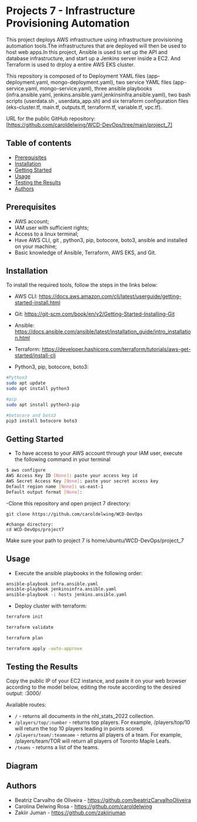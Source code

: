 # Projects 7 -  Infrastructure Provisioning Automation

This project deploys AWS infrastructure using infrastructure provisioning automation tools.The infrastructures that are deployed will then be used to host web apps.In this project, Ansible is used to set up the API and database infrastructure, and start up a Jenkins server inside a EC2. And Terraform is used to drploy a entire AWS EKS cluster.  

This repository is composed of to Deployment YAML files (app-deployment.yaml, mongo-deployment.yaml), two service YAML files (app-service.yaml, mongo-service.yaml), three ansible playbooks (infra.ansible.yaml, jenkins.ansible.yaml,jenkinsinfra.ansible.yaml), two bash scripts (userdata.sh , userdata_app.sh) and six terraform configuration files (eks-cluster.tf, main.tf, outputs.tf, terraform.tf, variable.tf, vpc.tf).

URL for the public GitHub repository: [https://github.com/caroldelwing/WCD-DevOps/tree/main/project_7]

## Table of contents

- [Prerequisites](#prerequisites)
- [Installation](#installation)
- [Getting Started](#getting-started)
- [Usage](#usage)
- [Testing the Results](#testing-the-results)
- [Authors](#authors)

## Prerequisites

- AWS account;
- IAM user with sufficient rights;
- Access to a linux terminal;
- Have AWS CLI, git , python3, pip, botocore, boto3, ansible and  installed on your machine;
- Basic knowledge of Ansible, Terraform, AWS EKS, and Git. 

## Installation

To install the required tools, follow the steps in the links below:

- AWS CLI:
https://docs.aws.amazon.com/cli/latest/userguide/getting-started-install.html

- Git:
https://git-scm.com/book/en/v2/Getting-Started-Installing-Git

- Ansible:
https://docs.ansible.com/ansible/latest/installation_guide/intro_installation.html

- Terraform:
https://developer.hashicorp.com/terraform/tutorials/aws-get-started/install-cli

- Python3, pip, botocore, boto3:
```sh
#Python3
sudo apt update
sudo apt install python3

#pip
sudo apt install python3-pip

#botocore and boto3
pip3 install botocore boto3
```


## Getting Started

- To have access to your AWS account through your IAM user, execute the following command in your terminal
```sh
$ aws configure
AWS Access Key ID [None]: paste your access key id
AWS Secret Access Key [None]: paste your secret access key
Default region name [None]: us-east-1
Default output format [None]:
```

-Clone this repository and open project 7 directory:
```
git clone https://github.com/caroldelwing/WCD-DevOps

#change directory:
cd WCD-DevOps/project7
```
 Make sure your path to project 7 is home/ubuntu/WCD-DevOps/project_7

## Usage

- Execute the ansible playbooks in the following order:
```sh
ansible-playbook infra.ansible.yaml
ansible-playbook jenkinsinfra.ansible.yaml
ansible-playbook -i hosts jenkins.ansible.yaml
```

- Deploy cluster with terraform:
```sh
terraform init
```
```sh
terraform validate
```
```sh
terraform plan
```
```sh
terraform apply -auto-approve
```

## Testing the Results

Copy the public IP of your EC2 instance, and paste it on your web browser according to the model below, editing the route according to the desired output:
<PublicIPV4>:3000/

Available routes:

- `/` - returns all documents in the nhl_stats_2022 collection.
- `/players/top/:number` - returns top players. For example, /players/top/10 will return the top 10 players leading in points scored.
- `/players/team/:teamname` - returns all players of a team. For example, /players/team/TOR will return all players of Toronto Maple Leafs.
- `/teams` - returns a list of the teams.

## Diagram



## Authors

- Beatriz Carvalho de Oliveira - https://github.com/beatrizCarvalhoOliveira
- Carolina Delwing Rosa - https://github.com/caroldelwing
- Zakiir Juman - https://github.com/zakiirjuman
